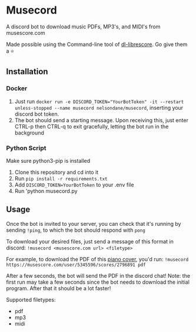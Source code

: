 # Musecord
A discord bot to download music PDFs, MP3's, and MIDI's from musescore.com

Made possible using the Command-line tool of [dl-librescore](https://github.com/LibreScore/dl-librescore). Go give them a ⭐

## Installation
### Docker
1. Just run `docker run -e DISCORD_TOKEN="YourBotToken" -it --restart unless-stopped --name musecord nelsondane/musecord`, inserting your discord bot token.
2. The bot should send a starting message. Upon receiving this, just enter CTRL-p then CTRL-q to exit gracefully, letting the bot run in the background

### Python Script
Make sure python3-pip is installed
1. Clone this repository and cd into it
2. Run `pip install -r requirements.txt`
3. Add `DISCORD_TOKEN=YourBotToken` to your .env file
4. Run 'python musecord.py

## Usage
Once the bot is invited to your server, you can check that it's running by sending `!ping`, to which the bot should respond with `pong`

To download your desired files, just send a message of this format in discord:
`!musecord <musescore.com url> <filetype>`

For example, to download the PDF of this [piano cover](https://musescore.com/user/5345596/scores/2796891), you'd run:
`!musecord https://musescore.com/user/5345596/scores/2796891 pdf`

After a few seconds, the bot will send the PDF in the discord chat!
Note: the first run may take a few seconds since the bot needs to download the initial program. After that it should be a lot faster!

Supported filetypes:
- pdf
- mp3
- midi
